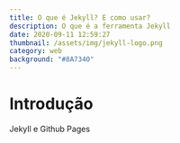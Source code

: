 ```yaml
---
title: O que é Jekyll? E como usar?
description: O que é a ferramenta Jekyll
date: 2020-09-11 12:59:27
thumbnail: /assets/img/jekyll-logo.png
category: web
background: "#8A7340"
---
```

# Introdução







Jekyll e Github Pages